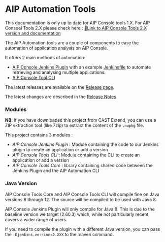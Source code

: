 # AIP Automation Tools

This documentation is only up to date for AIP Console tools 1.X. For AIP Consoel Tools 2.X please check here :
[📄Link to AIP Console Tools 2.X version and documentation](https://github.com/CAST-Extend/com.castsoftware.aip.console.tools/tree/v2)

The AIP Automation tools are a couple of components to ease the automation of application analysis on AIP Console.

It offers 2 main methods of automation:
* [AIP Console Jenkins Plugin](./aip-console-jenkins/README.md) with an example [Jenkinsfile](./aip-console-jenkins/examples/dynamic-pipeline-example/README.md) to automate retrieving and analysing multiple applications.
* [AIP Console Tool CLI](./aip-console-tools-cli/README.md)

The latest releases are available on the [Release page](https://github.com/CAST-Extend/com.castsoftware.aip.console.tools/releases).

The latest changes are described in the [Release Notes](./RELEASE-NOTES.md)

### Modules

**NB**: If you have downloaded this project from CAST Extend, you can use a ZIP extraction tool (like 7zip) to extract the content of the `.nupkg` file.

This project contains 3 modules :

* *AIP Console Jenkins Plugin* : Module containing the code to our Jenkins plugin to create an application or add a version
* *AIP Console Tools CLI* : Module containing the CLI to create an application or add a version
* *AIP Console Tools Core* : library containing shared code between the Jenkins Plugin and the AIP Automation CLI

### Java Version

AIP Console Tools Core and AIP Console Tools CLI will compile fine on Java versions 8 through 12. The source will be compiled to be used with Java 8.

AIP Console Jenkins Plugin will only compile for Java 8. This is due to the baseline version we target (2.60.3) which, while not particularly recent, covers a wider range of users.

If you need to compile the plugin with a different Java version, you can pass the `-Djenkins.version=2.XXX` to the maven command.
